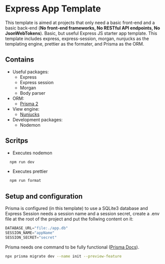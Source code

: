 # Express App Template

This template is aimed at projects that only need a basic front-end and a basic back-end (**No front-end frameworks, No RESTful API endpoints, No JsonWebTokens**).
Basic, but useful Express JS starter app template. This template includes express, express-session, morgan, nunjucks as the templating engine, prettier as the formater, and Prisma as the ORM.

## Contains

- Useful packages:
  - Express
  - Express session
  - Morgan
  - Body parser
- ORM:
  - [Prisma 2](https://www.prisma.io)
- View engine:
  - [Nunjucks](https://mozilla.github.io/nunjucks/)
- Development packages:
  - Nodemon

## Scritps

- Executes nodemon

```bash
  npm run dev
```

- Executes prettier

```bash
  npm run format
```

## Setup and configuration

Prisma is configured (in this template) to use a SQLite3 database and Express Session needs a session name and a session secret, create a .env file at the root of the project and put the follwing content on it:

```py
DATABASE_URL="file:./app.db"
SESSION_NAME="appName"
SESSION_SECRET="secret"
```
Prisma needs one command to be fully functional ([Prisma Docs](https://www.prisma.io/docs)).
```bash
npx prisma migrate dev --name init --preview-feature
```

